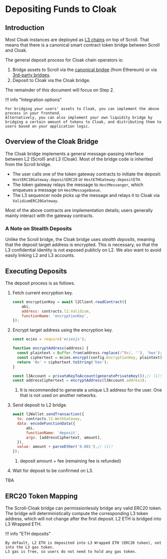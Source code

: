 # Depositing Funds to Cloak

## Introduction

Most Cloak instances are deployed as [L3 chains](glossary#l3-chain) on top of Scroll.
That means that there is a canonical smart contract token bridge between Scroll and Cloak.

The general deposit process for Cloak chain operators is:

1. Bridge assets to Scroll via the [canonical bridge](https://portal.scroll.io/bridge) (from Ethereum) or via [3rd-party bridges](https://scroll.io/ecosystem).
2. Deposit to Cloak via the Cloak bridge.

The remainder of this document will focus on Step 2.

!!! info "Integration options"

    For bridging your users' assets to Cloak, you can implement the above process in your frontend.
    Alternatively, you can also implement your own liquidity bridge by bridging a certain amount of tokens to Cloak, and distributing them to users based on your application logic.


## Overview of the Cloak Bridge

The Cloak bridge implements a general message-passing interface between L2 (Scroll) and L3 (Cloak).
Most of the bridge code is inherited from the Scroll bridge.

- The user calls one of the token gateway contracts to initiate the deposit: `HostERC20Gateway.depositERC20` or `HostETHGateway.depositETH`.
- The token gateway relays the message to `HostMessenger`, which enqueues a message on `HostMessageQueue`.
- The L3 sequencer node picks up the message and relays it to Cloak via `ValidiumERC20Gateway`.

Most of the above contracts are implementation details; users generally mainly interact with the gateway contracts.


### A Note on Stealth Deposits

Unlike the Scroll bridge, the Cloak bridge uses *stealth deposits*, meaning that the deposit target address is encrypted.
This is necessary, so that the L3 confidential identity is not exposed publicly on L2.
We also want to avoid easily linking L2 and L3 accounts.


## Executing Deposits

The deposit process is as follows.

1. Fetch current encryption key.

    ```js linenums="1"
    const encryptionKey = await l2Client.readContract({
        abi,
        address: contracts.l2.Validium,
        functionName: 'encryptionKey',
    });
    ```

2. Encrypt target address using the encryption key.

    ```js linenums="1"
    const ecies = require('eciesjs');

    function encryptAddress(address) {
      const plaintext = Buffer.from(address.replace(/^0x/, ''), 'hex');
      const ciphertext = ecies.encrypt(config.EncryptionKey, plaintext);
      return '0x' + ciphertext.toString('hex');
    }

    const l3Account = privateKeyToAccount(generatePrivateKey());// (1)!
    const addressCiphertext = encryptAddress(l3Account.address);
    ```

    1. It is recommended to generate a unique L3 address for the user.
       One that is not used on another networks.

3. Send deposit to L2 bridge.

    ```js linenums="1"
    await l2Wallet.sendTransaction({
      to: contracts.l2.WethGateway,
      data: encodeFunctionData({
          abi,
          functionName: 'deposit',
          args: [addressCiphertext, amount],
      }),
      value: amount + parseEther('0.001'),// (1)!
    });
    ```

    1. deposit amount + fee (remaining fee is refunded)


4. Wait for deposit to be confirmed on L3.

  TBA


## ERC20 Token Mapping

The Scroll-Cloak bridge can permissionlessly bridge any valid ERC20 token.
The bridge will deterministically compute the corresponding L3 token address, which will not change after the first deposit.
L2 ETH is bridged into L3 Wrapped ETH.

!!! info "ETH deposits"

    By default, L2 ETH is deposited into L3 Wrapped ETH (ERC20 token), not into the L3 gas token.
    L3 gas is free, so users do not need to hold any gas token.